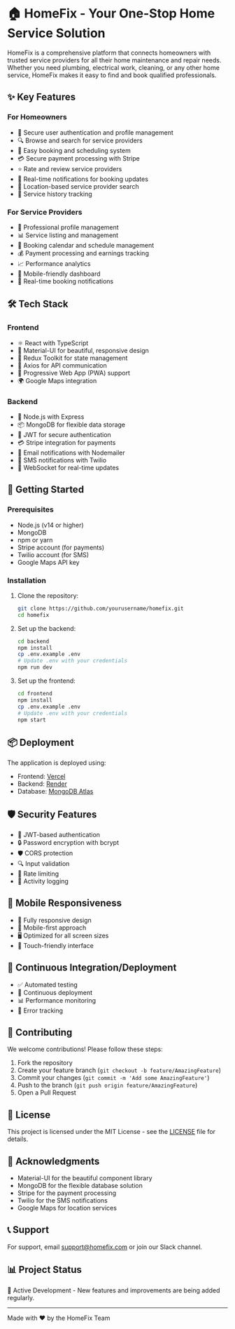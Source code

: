 # 🏠 HomeFix - Your One-Stop Home Service Solution

HomeFix is a comprehensive platform that connects homeowners with trusted service providers for all their home maintenance and repair needs. Whether you need plumbing, electrical work, cleaning, or any other home service, HomeFix makes it easy to find and book qualified professionals.

## ✨ Key Features

### For Homeowners
- 🔐 Secure user authentication and profile management
- 🔍 Browse and search for service providers
- 📅 Easy booking and scheduling system
- 💳 Secure payment processing with Stripe
- ⭐ Rate and review service providers
- 📱 Real-time notifications for booking updates
- 📍 Location-based service provider search
- 📝 Service history tracking

### For Service Providers
- 👤 Professional profile management
- 📊 Service listing and management
- 📅 Booking calendar and schedule management
- 💰 Payment processing and earnings tracking
- 📈 Performance analytics
- 📱 Mobile-friendly dashboard
- 🔔 Real-time booking notifications

## 🛠️ Tech Stack

### Frontend
- ⚛️ React with TypeScript
- 🎨 Material-UI for beautiful, responsive design
- 🔄 Redux Toolkit for state management
- 📡 Axios for API communication
- 📱 Progressive Web App (PWA) support
- 🌍 Google Maps integration

### Backend
- 🚀 Node.js with Express
- 📦 MongoDB for flexible data storage
- 🔐 JWT for secure authentication
- 💳 Stripe integration for payments
- 📧 Email notifications with Nodemailer
- 📱 SMS notifications with Twilio
- 🔄 WebSocket for real-time updates

## 🚀 Getting Started

### Prerequisites
- Node.js (v14 or higher)
- MongoDB
- npm or yarn
- Stripe account (for payments)
- Twilio account (for SMS)
- Google Maps API key

### Installation

1. Clone the repository:
   ```bash
   git clone https://github.com/yourusername/homefix.git
   cd homefix
   ```

2. Set up the backend:
   ```bash
   cd backend
   npm install
   cp .env.example .env
   # Update .env with your credentials
   npm run dev
   ```

3. Set up the frontend:
   ```bash
   cd frontend
   npm install
   cp .env.example .env
   # Update .env with your credentials
   npm start
   ```

## 📦 Deployment

The application is deployed using:
- Frontend: [Vercel](https://vercel.com)
- Backend: [Render](https://render.com)
- Database: [MongoDB Atlas](https://www.mongodb.com/cloud/atlas)

## 🛡️ Security Features

- 🔐 JWT-based authentication
- 🔒 Password encryption with bcrypt
- 🛡️ CORS protection
- 🔍 Input validation
- 🚫 Rate limiting
- 📝 Activity logging

## 📱 Mobile Responsiveness

- 📱 Fully responsive design
- 📲 Mobile-first approach
- 🖥️ Optimized for all screen sizes
- 📱 Touch-friendly interface

## 🔄 Continuous Integration/Deployment

- ✅ Automated testing
- 🔄 Continuous deployment
- 📊 Performance monitoring
- 🐛 Error tracking

## 🤝 Contributing

We welcome contributions! Please follow these steps:

1. Fork the repository
2. Create your feature branch (`git checkout -b feature/AmazingFeature`)
3. Commit your changes (`git commit -m 'Add some AmazingFeature'`)
4. Push to the branch (`git push origin feature/AmazingFeature`)
5. Open a Pull Request

## 📝 License

This project is licensed under the MIT License - see the [LICENSE](LICENSE) file for details.

## 🙏 Acknowledgments

- Material-UI for the beautiful component library
- MongoDB for the flexible database solution
- Stripe for the payment processing
- Twilio for the SMS notifications
- Google Maps for location services

## 📞 Support

For support, email support@homefix.com or join our Slack channel.

## 📊 Project Status

🚀 Active Development - New features and improvements are being added regularly.

---

Made with ❤️ by the HomeFix Team 